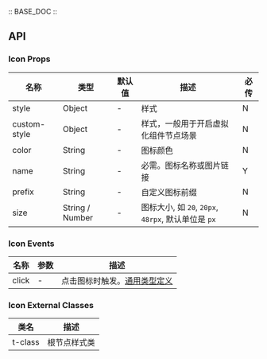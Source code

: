 :: BASE_DOC ::

## API

### Icon Props

名称 | 类型 | 默认值 | 描述 | 必传
-- | -- | -- | -- | --
style | Object | - | 样式 | N
custom-style | Object | - | 样式，一般用于开启虚拟化组件节点场景 | N
color | String | - | 图标颜色 | N
name | String | - | 必需。图标名称或图片链接 | Y
prefix | String | - | 自定义图标前缀 | N
size | String / Number | - | 图标大小, 如 `20`, `20px`, `48rpx`, 默认单位是 `px` | N

### Icon Events

名称 | 参数 | 描述
-- | -- | --
click | \- | 点击图标时触发。[通用类型定义](https://github.com/Tencent/tdesign-miniprogram/blob/develop/src/common/common.ts)
### Icon External Classes

类名 | 描述
-- | --
t-class | 根节点样式类
